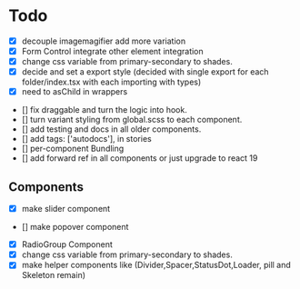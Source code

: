 # Todo

-  [x] decouple imagemagifier add more variation
-  [x] Form Control integrate other element integration
-  [x] change css variable from primary-secondary to shades.
-  [x] decide and set a export style (decided with single export for each folder/index.tsx with each importing with types)
-  [x] need to asChild in wrappers
-  [] fix draggable and turn the logic into hook.
-  [] turn variant styling from global.scss to each component.
-  [] add testing and docs in all older components.
-  [] add tags: ['autodocs'], in stories
-  [] per-component Bundling
-  [] add forward ref in all components or just upgrade to react 19

## Components

-  [x] make slider component
-  [] make popover component
-  [x] RadioGroup Component
-  [x] change css variable from primary-secondary to shades.
-  [x] make helper components like (Divider,Spacer,StatusDot,Loader, pill and Skeleton remain)
